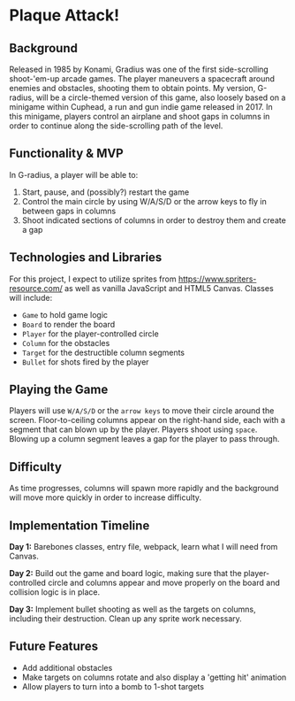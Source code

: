 # Plaque Attack!
## Background
Released in 1985 by Konami, Gradius was one of the first side-scrolling shoot-'em-up arcade games. The player maneuvers a spacecraft around enemies and obstacles, shooting them to obtain points. My version, G-radius, will be a circle-themed version of this game, also loosely based on a minigame within Cuphead, a run and gun indie game released in 2017. In this minigame, players control an airplane and shoot gaps in columns in order to continue along the side-scrolling path of the level.

## Functionality & MVP
In G-radius, a player will be able to:
1. Start, pause, and (possibly?) restart the game
2. Control the main circle by using W/A/S/D or the arrow keys to fly in between gaps in columns
3. Shoot indicated sections of columns in order to destroy them and create a gap

## Technologies and Libraries
For this project, I expect to utilize sprites from https://www.spriters-resource.com/ as well as vanilla JavaScript and HTML5 Canvas. Classes will include:
* `Game` to hold game logic
* `Board` to render the board
* `Player` for the player-controlled circle
* `Column` for the obstacles
* `Target` for the destructible column segments
* `Bullet` for shots fired by the player

## Playing the Game
Players will use `W/A/S/D` or the `arrow keys` to move their circle around the screen. Floor-to-ceiling columns appear on the right-hand side, each with a segment that can blown up by the player. Players shoot using `space`. Blowing up a column segment leaves a gap for the player to pass through.

## Difficulty
As time progresses, columns will spawn more rapidly and the background will move more quickly in order to increase difficulty.


## Implementation Timeline
**Day 1:** Barebones classes, entry file, webpack, learn what I will need from Canvas.

**Day 2:** Build out the game and board logic, making sure that the player-controlled circle and columns appear and move properly on the board and collision logic is in place.

**Day 3:** Implement bullet shooting as well as the targets on columns, including their destruction. Clean up any sprite work necessary.

## Future Features
* Add additional obstacles
* Make targets on columns rotate and also display a 'getting hit' animation
* Allow players to turn into a bomb to 1-shot targets
